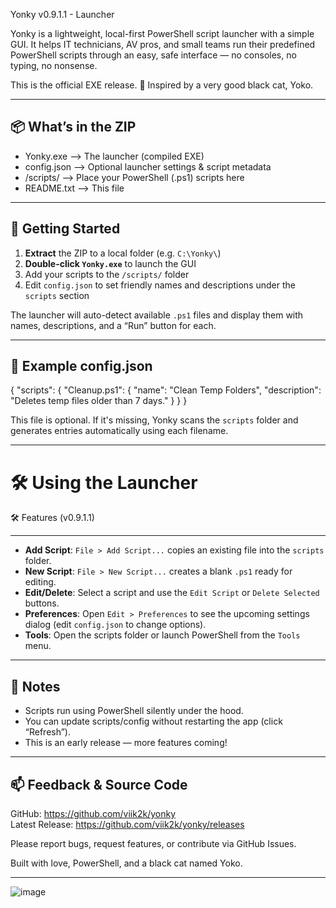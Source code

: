 
  Yonky v0.9.1.1 - Launcher


Yonky is a lightweight, local-first PowerShell script launcher with a simple GUI.
It helps IT technicians, AV pros, and small teams run their predefined PowerShell scripts
through an easy, safe interface — no consoles, no typing, no nonsense.

This is the official EXE release.
🖤 Inspired by a very good black cat, Yoko.

------------------------------
📦 What’s in the ZIP
------------------------------
- Yonky.exe             --> The launcher (compiled EXE)
 - config.json           --> Optional launcher settings & script metadata
- /scripts/             --> Place your PowerShell (.ps1) scripts here
- README.txt            --> This file

------------------------------
🚀 Getting Started
------------------------------
1. **Extract** the ZIP to a local folder (e.g. `C:\Yonky\`)
2. **Double-click `Yonky.exe`** to launch the GUI
3. Add your scripts to the `/scripts/` folder
4. Edit `config.json` to set friendly names and descriptions under the `scripts` section

The launcher will auto-detect available `.ps1` files and display them with names, descriptions, and a “Run” button for each.

------------------------------
🧠 Example config.json
------------------------------
{
  "scripts": {
    "Cleanup.ps1": {
      "name": "Clean Temp Folders",
      "description": "Deletes temp files older than 7 days."
    }
  }
}

This file is optional. If it's missing, Yonky scans the `scripts` folder and
generates entries automatically using each filename.

------------------------------

🛠 Using the Launcher
=======
🛠 Features (v0.9.1.1)


------------------------------
- **Add Script**: `File > Add Script...` copies an existing file into the `scripts` folder.
- **New Script**: `File > New Script...` creates a blank `.ps1` ready for editing.
- **Edit/Delete**: Select a script and use the `Edit Script` or `Delete Selected` buttons.
- **Preferences**: Open `Edit > Preferences` to see the upcoming settings dialog (edit `config.json` to change options).
- **Tools**: Open the scripts folder or launch PowerShell from the `Tools` menu.


------------------------------
📌 Notes
------------------------------
- Scripts run using PowerShell silently under the hood.
- You can update scripts/config without restarting the app (click “Refresh”).
- This is an early release — more features coming!

------------------------------
📫 Feedback & Source Code
------------------------------
GitHub: https://github.com/viik2k/yonky  
Latest Release: https://github.com/viik2k/yonky/releases  

Please report bugs, request features, or contribute via GitHub Issues.

Built with love, PowerShell, and a black cat named Yoko.

-------------------------------------
![image](https://github.com/user-attachments/assets/125dba38-2675-4bc1-89dc-f9ed5f1a70b9)

